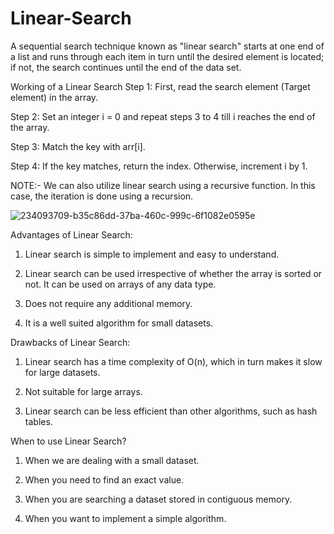 # Linear-Search

A sequential search technique known as "linear search" starts at one end of a list and runs through each item in turn until the desired element is located; if not, the search continues until the end of the data set.

Working of a Linear Search
Step 1: First, read the search element (Target element) in the array.

Step 2: Set an integer i = 0 and repeat steps 3 to 4 till i reaches the end of the array.

Step 3: Match the key with arr[i].

Step 4: If the key matches, return the index. Otherwise, increment i by 1.

NOTE:- We can also utilize linear search using a recursive function. In this case, the iteration is done using a recursion.

![234093709-b35c86dd-37ba-460c-999c-6f1082e0595e](https://user-images.githubusercontent.com/125882453/234394549-b8add4a4-1e33-41af-b52e-8c3dd4e1508c.png)



Advantages of Linear Search:

1. Linear search is simple to implement and easy to understand.

2. Linear search can be used irrespective of whether the array is sorted or not. It can be used on arrays of any data type.

3. Does not require any additional memory.

4. It is a well suited algorithm for small datasets.

Drawbacks of Linear Search:

1. Linear search has a time complexity of O(n), which in turn makes it slow for large datasets.

2. Not suitable for large arrays.

3. Linear search can be less efficient than other algorithms, such as hash tables.

When to use Linear Search?

1. When we are dealing with a small dataset.

2. When you need to find an exact value.

3. When you are searching a dataset stored in contiguous memory.

4. When you want to implement a simple algorithm.
